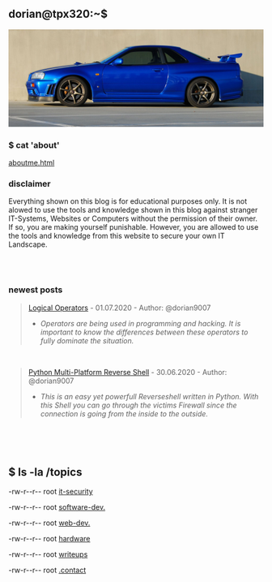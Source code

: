       
## dorian@tpx320:~$

![Image](r34.jpg)

<!--## Linux, Python and more-->

### $ cat 'about'

[aboutme.html](aboutme.md)

<!--I like CyberSec, Linux(debian based), Web Dev., Python, Java, Drones, Self Driving Cars, ESP8266 and Nissan GT-Rs #bntyplz-->

### disclaimer
Everything shown on this blog is for educational purposes only. It is not alowed to use the tools and knowledge shown in this blog against
stranger IT-Systems, Websites or Computers without the permission of their owner. If so, you are making yourself punishable. However, you are allowed
to use the tools and knowledge from this website to secure your own IT Landscape.

<!--cognitive-load: true-->

<br>
<br>

### newest posts

> [Logical Operators](logical-operators.md) - 01.07.2020 - Author: @dorian9007
>  - _Operators are being used in programming and hacking. It is important to know the differences between these operators to fully dominate the situation._

<br>

> [Python Multi-Platform Reverse Shell](py-shell.md) - 30.06.2020 - Author: @dorian9007
>  - _This is an easy yet powerfull Reverseshell written in Python. With this Shell you can go through the victims Firewall since the connection is going from the inside to the outside._
<!--what are you looking for?-->

<br>
<br>
<br>

## $ ls -la /topics

 -rw-r--r-- root [it-security](it-security.md)

 -rw-r--r-- root [software-dev.](software-dev.md)

 -rw-r--r-- root [web-dev.](web-dev.md)

 -rw-r--r-- root [hardware](hardware-stuff.md)

 -rw-r--r-- root [writeups](general-stuff.md)

-rw-r--r-- root [.contact](contact.md)

<br>
